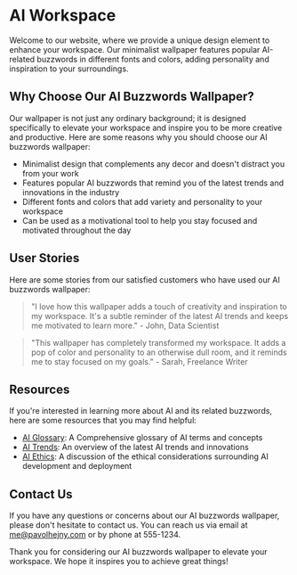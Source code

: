 <!--font:Orbitron-->

# AI Workspace

<!--font:Barlow Condensed-->

Welcome to our website, where we provide a unique design element to enhance your workspace. Our minimalist wallpaper features popular AI-related buzzwords in different fonts and colors, adding personality and inspiration to your surroundings.

## Why Choose Our AI Buzzwords Wallpaper?

Our wallpaper is not just any ordinary background; it is designed specifically to elevate your workspace and inspire you to be more creative and productive. Here are some reasons why you should choose our AI buzzwords wallpaper:

-   Minimalist design that complements any decor and doesn't distract you from your work
-   Features popular AI buzzwords that remind you of the latest trends and innovations in the industry
-   Different fonts and colors that add variety and personality to your workspace
-   Can be used as a motivational tool to help you stay focused and motivated throughout the day

## User Stories

Here are some stories from our satisfied customers who have used our AI buzzwords wallpaper:

> "I love how this wallpaper adds a touch of creativity and inspiration to my workspace. It's a subtle reminder of the latest AI trends and keeps me motivated to learn more." - John, Data Scientist

> "This wallpaper has completely transformed my workspace. It adds a pop of color and personality to an otherwise dull room, and it reminds me to stay focused on my goals." - Sarah, Freelance Writer

## Resources

If you're interested in learning more about AI and its related buzzwords, here are some resources that you may find helpful:

-   [AI Glossary](#): A Com<wbr>pre<wbr>hen<wbr>sive glossary of AI terms and concepts
-   [AI Trends](#): An overview of the latest AI trends and innovations
-   [AI Ethics](#): A discussion of the ethical considerations surrounding AI development and deployment

## Contact Us

If you have any questions or concerns about our AI buzzwords wallpaper, please don't hesitate to contact us. You can reach us via email at me@pavolhejny.com or by phone at 555-1234.

Thank you for considering our AI buzzwords wallpaper to elevate your workspace. We hope it inspires you to achieve great things!

<!--

Write me content for website with wallpaper which alt text is:

"A minimalist design featuring AI-related buzzwords in different fonts and colors"

The name/title of the page should not be 1:1 copy of the alt text but rather a real content of the website which is using this wallpaper.

- Use markdown format
- Start with heading
- Heading should be short and concise
- The content should look like a real website
- The website should not be about the wallpaper, wallpaper is just a related background
- Heading should be contain work "wallpaper" or "background"
- Include real sections like references, contact, user stories, etc. use things relevant to the page purpose.
- Feel free to use structure like headings, bullets, numbering, blockquotes, paragraphs, horizontal lines, etc.
- You can use formatting like bold or _italic_
- You can include UTF-8 emojis
- Links should be only #hash anchors (and you can refer to the document itself)
- Do not include images


---


# AI Buzzwords Wallpaper: Enhancing Your Workspace

Welcome to our website, where we provide you with a minimalist wallpaper design that features AI-related buzzwords in different fonts and colors. Our wallpaper is perfect for anyone who wants to add a touch of creativity and inspiration to their workspace.

## Why Choose Our AI Buzzwords Wallpaper?

Our wallpaper is not just any ordinary background; it is designed specifically to enhance your workspace and inspire you to be more creative and productive. Here are some reasons why you should choose our AI buzzwords wallpaper:

- Minimalist design that is easy on the eyes and doesn't distract you from your work
- Features popular AI buzzwords that remind you of the latest trends and innovations in the industry
- Different fonts and colors that add variety and personality to your workspace
- Can be used as a motivational tool to help you stay focused and motivated throughout the day

## User Stories

Here are some stories from our satisfied customers who have used our AI buzzwords wallpaper:

> "I love this wallpaper! It's so simple yet so inspiring. Every time I look at it, I'm reminded of the latest AI trends and it motivates me to keep learning and growing." - John, Data Scientist

> "This wallpaper has completely transformed my workspace. It adds a pop of color and personality to an otherwise dull room, and it reminds me to stay focused on my goals." - Sarah, Freelance Writer

## References

If you're interested in learning more about AI and its related buzzwords, here are some resources that you may find helpful:

- [AI Glossary](#): A Com<wbr>pre<wbr>hen<wbr>sive glossary of AI terms and concepts
- [AI Trends](#): An overview of the latest AI trends and innovations
- [AI Ethics](#): A discussion of the ethical considerations surrounding AI development and deployment

## Contact Us

If you have any questions or concerns about our AI buzzwords wallpaper, please don't hesitate to contact us. You can reach us via email at me@pavolhejny.com or by phone at 555-1234.

Thank you for considering our AI buzzwords wallpaper for your workspace. We hope it inspires you to achieve great things!


---


Heading should not include word "wallpaper". The website should not be about the wallpaper itself, wallpaper is just a related background, rewrite whole content.


---


# Elevate Your Workspace with AI Buzzwords

Welcome to our website, where we provide a unique design element to enhance your workspace. Our minimalist wallpaper features popular AI-related buzzwords in different fonts and colors, adding personality and inspiration to your surroundings.

## Why Choose Our AI Buzzwords Wallpaper?

Our wallpaper is not just any ordinary background; it is designed specifically to elevate your workspace and inspire you to be more creative and productive. Here are some reasons why you should choose our AI buzzwords wallpaper:

- Minimalist design that complements any decor and doesn't distract you from your work
- Features popular AI buzzwords that remind you of the latest trends and innovations in the industry
- Different fonts and colors that add variety and personality to your workspace
- Can be used as a motivational tool to help you stay focused and motivated throughout the day

## User Stories

Here are some stories from our satisfied customers who have used our AI buzzwords wallpaper:

> "I love how this wallpaper adds a touch of creativity and inspiration to my workspace. It's a subtle reminder of the latest AI trends and keeps me motivated to learn more." - John, Data Scientist

> "This wallpaper has completely transformed my workspace. It adds a pop of color and personality to an otherwise dull room, and it reminds me to stay focused on my goals." - Sarah, Freelance Writer

## Resources

If you're interested in learning more about AI and its related buzzwords, here are some resources that you may find helpful:

- [AI Glossary](#): A Com<wbr>pre<wbr>hen<wbr>sive glossary of AI terms and concepts
- [AI Trends](#): An overview of the latest AI trends and innovations
- [AI Ethics](#): A discussion of the ethical considerations surrounding AI development and deployment

## Contact Us

If you have any questions or concerns about our AI buzzwords wallpaper, please don't hesitate to contact us. You can reach us via email at me@pavolhejny.com or by phone at 555-1234.

Thank you for considering our AI buzzwords wallpaper to elevate your workspace. We hope it inspires you to achieve great things!

-->
